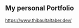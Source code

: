 <h2>My personal Portfolio</h2>

<a href="https://www.thibaultaltaber.dev/">https://www.thibaultaltaber.dev/</a>
